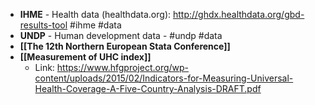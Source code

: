 - **IHME** - Health data (healthdata.org): http://ghdx.healthdata.org/gbd-results-tool #ihme #data
- **UNDP** - Human development data - #undp #data
- **[[The 12th Northern European Stata Conference]]**
- **[[Measurement of UHC index]]**
	- Link: https://www.hfgproject.org/wp-content/uploads/2015/02/Indicators-for-Measuring-Universal-Health-Coverage-A-Five-Country-Analysis-DRAFT.pdf